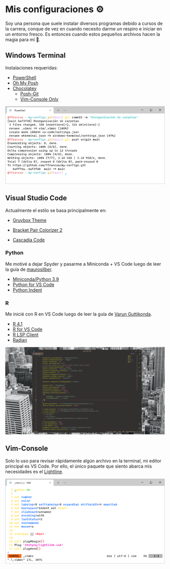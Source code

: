 # Mis configuraciones ⚙️
Soy una persona que suele instalar diversos programas debido a cursos de la carrera, conque de vez en cuando necesito darme un respiro e iniciar en un entorno fresco. Es entonces cuando estos pequeños archivos hacen la magia para mí 🔮.

## Windows Terminal

Instalaciones requeridas:

* [PowerShell](https://github.com/PowerShell/powershell/releases)
* [Oh My Posh](https://ohmyposh.dev/docs/)
* [Chocolatey](https://chocolatey.org/install)
  * [Posh-Git](https://github.com/dahlbyk/posh-git)
  * [Vim-Console Only](https://community.chocolatey.org/packages/vim-console)

![Windows Terminal](windows-terminal.png)

## Visual Studio Code

Actualmente el estilo se basa principalmente en:

* [Gruvbox Theme](https://marketplace.visualstudio.com/items?itemName=jdinhlife.gruvbox)

* [Bracket Pair Colorizer 2](https://marketplace.visualstudio.com/items?itemName=CoenraadS.bracket-pair-colorizer-2)

* [Cascadia Code](https://github.com/microsoft/cascadia-code)

### Python

Me motivé a dejar Spyder y pasarme a Miniconda + VS Code luego de leer la guía de [maurosilber](http://users.df.uba.ar/maurosilber/python/).

* [Miniconda/Python 3.9 ](https://docs.conda.io/en/latest/miniconda.html)
* [Python for VS Code](https://marketplace.visualstudio.com/items?itemName=ms-python.python)
* [Python Indent](https://marketplace.visualstudio.com/items?itemName=KevinRose.vsc-python-indent)

### R

Me inicié con R en VS Code luego de leer la guía de [Varun Guttikonda](https://medium.com/analytics-vidhya/a-fresh-start-for-r-in-vscode-ec61ed108cf6).

* [R 4.1](https://cran.r-project.org/bin/windows/base/)
* [R for VS Code](https://marketplace.visualstudio.com/items?itemName=Ikuyadeu.r)
* [R LSP Client](https://marketplace.visualstudio.com/items?itemName=REditorSupport.r-lsp)
* [Radian](https://anaconda.org/conda-forge/radian)

![Visual Studio Code](vs-code.png)

## Vim-Console

Solo lo uso para revisar rápidamente algún archivo en la terminal, mi editor principal es VS Code. Por ello, el único paquete que siento abarca mis necesidades es el [Lightline](https://github.com/itchyny/lightline.vim).

![Vim](vim.png)

